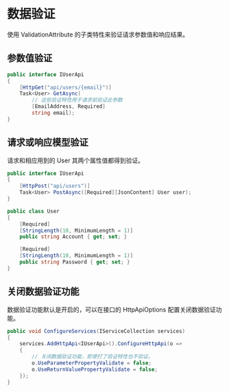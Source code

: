 ﻿# 数据验证

使用 ValidationAttribute 的子类特性来验证请求参数值和响应结果。

## 参数值验证

```csharp
public interface IUserApi
{    
    [HttpGet("api/users/{email}")]
    Task<User> GetAsync(
        // 这些验证特性用于请求前验证此参数
        [EmailAddress, Required] 
        string email);
}
```

## 请求或响应模型验证

请求和相应用到的 User 其两个属性值都得到验证。

```csharp
public interface IUserApi
{
    [HttpPost("api/users")]
    Task<User> PostAsync([Required][JsonContent] User user);
}

public class User
{
    [Required]
    [StringLength(10, MinimumLength = 1)]
    public string Account { get; set; }

    [Required]
    [StringLength(10, MinimumLength = 1)]
    public string Password { get; set; }
}
```

## 关闭数据验证功能

数据验证功能默认是开启的，可以在接口的 HttpApiOptions 配置关闭数据验证功能。

```csharp
public void ConfigureServices(IServiceCollection services)
{
    services.AddHttpApi<IUserApi>().ConfigureHttpApi(o =>
    {
        // 关闭数据验证功能，即使打了验证特性也不验证。
        o.UseParameterPropertyValidate = false;
        o.UseReturnValuePropertyValidate = false;
    }); 
}
```
